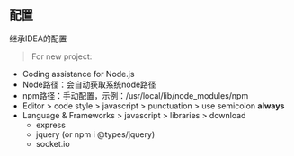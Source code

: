 
## 配置

继承IDEA的配置

> For new project:

- Coding assistance for Node.js
- Node路径：会自动获取系统node路径
- npm路径：手动配置，示例：/usr/local/lib/node_modules/npm
- Editor > code style > javascript > punctuation > use semicolon **always**
- Language & Frameworks > javascript > libraries > download
  - express
  - jquery (or npm i @types/jquery)
  - socket.io

